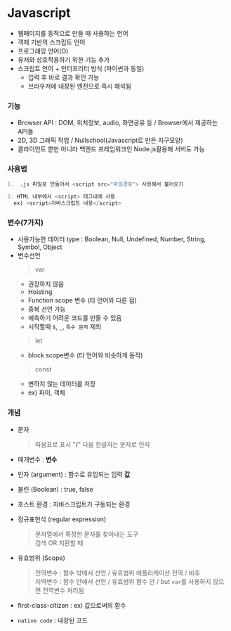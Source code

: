 # Javascript  
- 웹페이지를 동적으로 만들 때 사용하는 언어  
- 객체 기반의 스크립트 언어  
- 프로그래밍 언어(O)  
- 유저와 상호작용하기 위한 기능 추가  
- 스크립트 언어 + 인터프리터 방식 (파이썬과 동일)  
  - 입력 후 바로 결과 확인 가능  
  - 브라우저에 내장된 엔진으로 즉시 해석됨  
  
### 기능
  - Browser API : DOM, 위치정보, audio, 화면공유 등 / Browser에서 제공하는 API들  
  - 2D, 3D 그래픽 작업 / Nullschool(Javascript로 만든 지구모양)  
  - 클라이언트 뿐만 아니라 백엔드 프레임워크인 Node.js활용해 서버도 가능  

### 사용법
```python
1.  .js 파일로 만들어서 <script src="파일경로"> 사용해서 불러오기

2. HTML 내부에서 <script> 태그내에 사용
  ex) <script>자바스크립트 내용</script>
```  

### 변수(7가지)  
- 사용가능한 데이터 type : Boolean, Null, Undefined, Number, String, Symbol, Object  
- 변수선언  
  > var  
    - 권장하지 않음  
    - Hoisting  
    - Function scope 변수 (타 언어와 다른 점)  
    - 중복 선언 가능  
    - 예측하기 어려운 코드를 만들 수 있음  
    - 시작할때 `$`, `_`, `특수 문자` 제외  
  > let  
    - block scope변수 (타 언어와 비슷하게 동작)  
  > const  
    - 변하지 않는 데이터를 저장  
    - ex) 파이, 객체  

### 개념  
- 문자  
  > 따옴표로 표시
  > "**/**" 다음 한글자는 문자로 인식  
- 매개변수 : **변수**  
- 인자 (argument) : 함수로 유입되는 입력 **값**  
- 불린 (Boolean) : true, false  

- 호스트 환경 : 자바스크립트가 구동되는 환경  
- 정규표현식 (regular expression)  
  > 문자열에서 특정한 문자를 찾아내는 도구  
  > 검색 OR 치환할 때  
- 유효범위 (Scope)  
  > 전역변수 : 함수 밖에서 선언 / 유효범위 에플리케이션 전역 / 비추  
  > 지역변수 : 함수 안에서 선언 / 유효범위 함수 안 / but `var`를 사용하지 않으면 전역변수 처리됨  
- first-class-citizen : ex) 값으로써의 함수  
- `native code` : 내장된 코드  
